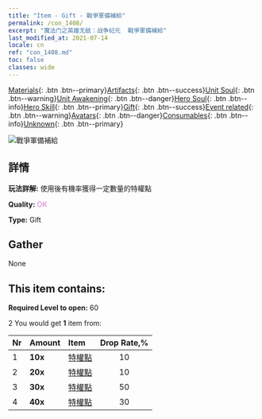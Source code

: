 ```yaml
---
title: "Item - Gift - 戰爭軍備補給"
permalink: /con_1408/
excerpt: "魔法门之英雄无敌：战争纪元  戰爭軍備補給"
last_modified_at: 2021-07-14
locale: cn
ref: "con_1408.md"
toc: false
classes: wide
---
```

 [Materials](/ItemsCN/){: .btn .btn--primary}[Artifacts](/ItemsCN/Artifacts/){: .btn .btn--success}[Unit Soul](/ItemsCN/UnitSoul/){: .btn .btn--warning}[Unit Awakening](/ItemsCN/UnitAwakening/){: .btn .btn--danger}[Hero Soul](/ItemsCN/HeroSoul/){: .btn .btn--info}[Hero Skill](/ItemsCN/HeroSkill/){: .btn .btn--primary}[Gift](/ItemsCN/Gift/){: .btn .btn--success}[Event related](/ItemsCN/Events/){: .btn .btn--warning}[Avatars](/ItemsCN/Avatars/){: .btn .btn--danger}[Consumables](/ItemsCN/Consumables/){: .btn .btn--info}[Unknown](/ItemsCN/Unknown/){: .btn .btn--primary}

 ![戰爭軍備補給](/images/t/i_907022.png)

## 詳情
 **玩法詳解:** 使用後有機率獲得一定數量的特權點

 **Quality:** <span style="color: #DA70D6">OK</span>

 **Type:** Gift

## Gather

  None

## This item contains:

 **Required Level to open:** 60

 2 You would get **1** item  from:

  | Nr | Amount |     Item    | Drop Rate,% |
  |:---|:-------|:------------|:---------:|
  | 1 |  **10x** | [特權點](/cn/Items/con_820/) | 10 | 
  | 2 |  **20x** | [特權點](/cn/Items/con_820/) | 10 | 
  | 3 |  **30x** | [特權點](/cn/Items/con_820/) | 50 | 
  | 4 |  **40x** | [特權點](/cn/Items/con_820/) | 30 | 

